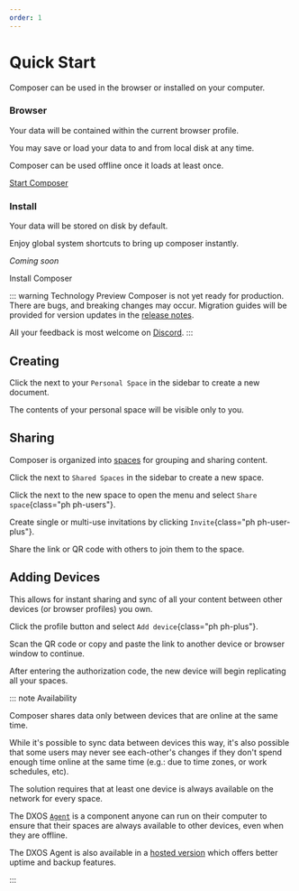 ```yaml
---
order: 1
---
```


# Quick Start

Composer can be used in the browser or installed on your computer.

<div class="quick-start-tiles">
  <div class="tile">
    <HopeIcon icon="browser large" />
    <h3>Browser</h3>
    <p>Your data will be contained within the current browser profile.</p>
    <p>You may save or load your data to and from local disk at any time.</p>
    <p>Composer can be used offline once it loads at least once.</p>
    <a href="https://composer.dxos.org" class="button" target="_blank">Start Composer</a>
  </div>
  <div class="tile">
    <HopeIcon icon="download large" />
    <h3>Install</h3>
    <p>Your data will be stored on disk by default.</p>
    <p>Enjoy global system shortcuts to bring up composer instantly.</p>
    <p><em>Coming soon</em></p>
    <a class="button disabled">Install Composer</a>
  </div>
</div>

::: warning Technology Preview
Composer is not yet ready for production. There are bugs, and breaking changes may occur. Migration guides will be provided for version updates in the [release notes](https://github.com/dxos/dxos/releases).

All your feedback is most welcome on [Discord](https://discord.gg/eXVfryv3sW).
:::

## Creating

Click the <HopeIcon icon="plus" /> next to your <span class="composer-green">`Personal Space`</span> in the sidebar to create a new document.

The contents of your personal space will be visible only to you.

## Sharing

Composer is organized into [spaces](spaces.md) for grouping and sharing content.

Click the <HopeIcon icon="plus" /> next to <span class="composer-pink">`Shared Spaces`</span> in the sidebar to create a new space.

Click the <HopeIcon icon="dots-three-vertical" /> next to the new space to open the menu and select `Share space`{class="ph ph-users"}.

Create single or multi-use invitations by clicking `Invite`{class="ph ph-user-plus"}.

Share the link or QR code with others to join them to the space.

## Adding Devices

This allows for instant sharing and sync of all your content between other devices (or browser profiles) you own.

Click the profile button <HopeIcon icon="circle" /> and select `Add device`{class="ph ph-plus"}.

Scan the QR code or copy and paste the link to another device or browser window to continue.

After entering the authorization code, the new device will begin replicating all your spaces.

::: note Availability

Composer shares data only between devices that are online at the same time.

While it's possible to sync data between devices this way, it's also possible that some users may never see each-other's changes if they don't spend enough time online at the same time (e.g.: due to time zones, or work schedules, etc).

The solution requires that at least one device is always available on the network for every space.

The DXOS [`Agent`](/docs/composer/agent/overview) is a component anyone can run on their computer to ensure that their spaces are always available to other devices, even when they are offline.

The DXOS Agent is also available in a [hosted version]() which offers better uptime and backup features.

:::
